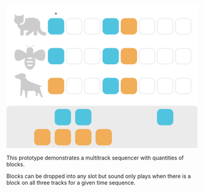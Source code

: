 <img src="https://raw.githubusercontent.com/Khan/Early-Math-Prototypes/master/Multitrack%20-%20Partners/animated.gif" width="500" />


This prototype demonstrates a multitrack sequencer with quantities of blocks.

Blocks can be dropped into any slot but sound only plays when there is a block on all three tracks for a given time sequence.